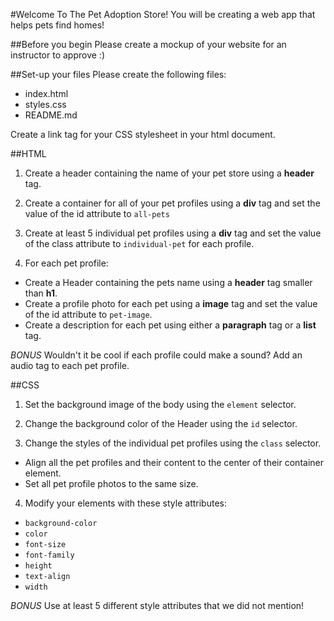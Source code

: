 #Welcome To The Pet Adoption Store!
You will be creating a web app that helps pets find homes!

##Before you begin
Please create a mockup of your website for an instructor to approve :)

##Set-up your files
Please create the following files:
- index.html
- styles.css
- README.md

Create a link tag for your CSS stylesheet in your html document.

##HTML
1. Create a header containing the name of your pet store using a **header** tag.

2. Create a container for all of your pet profiles using a **div** tag and set the value of the id attribute to `all-pets`

3. Create at least 5 individual pet profiles using a **div** tag and set the value of the class attribute to `individual-pet` for each profile.

4. For each pet profile:
  - Create a Header containing the pets name using a **header** tag smaller than **h1**.
  - Create a profile photo for each pet using a **image** tag and set the value of the id attribute to `pet-image`.
  - Create a description for each pet using either a **paragraph** tag or a **list** tag.

*BONUS* Wouldn't it be cool if each profile could make a sound? Add an audio tag to each pet profile.

##CSS
1. Set the background image of the body using the `element` selector.

2. Change the background color of the Header using the `id` selector.

3. Change the styles of the individual pet profiles using the `class` selector.
  - Align all the pet profiles and their content to the center of their container element.
  - Set all pet profile photos to the same size.

4. Modify your elements with these style attributes:
  - `background-color`
  - `color`
  - `font-size`
  - `font-family`
  - `height`
  - `text-align`
  - `width`

*BONUS* Use at least 5 different style attributes that we did not mention!
